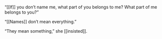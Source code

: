 “[[If]] you don’t name me, what part of you belongs to me? What part of me belongs to you?”

“[[Names]] don’t mean everything.”

“They mean something,” she [[insisted]].